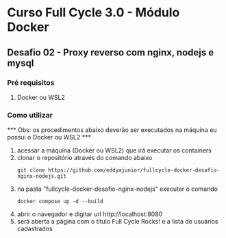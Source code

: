 # Curso Full Cycle 3.0 - Módulo Docker

## Desafio 02 - Proxy reverso com nginx, nodejs e mysql

### Pré requisitos
1. Docker ou WSL2

### Como utilizar 
*** Obs: os procedimentos abaixo deverão ser executados na máquina eu possui o Docker ou WSL2 ***

1. acessar a máquina (Docker ou WSL2) que irá executar os containers
2. clonar o repositório através do comando abaixo
   ```
   git clone https://github.com/eddyajunior/fullcycle-docker-desafio-nginx-nodejs.git
   ```
3. na pasta "fullcycle-docker-desafio-nginx-nodejs" executar o comando
   ```
   docker compose up -d --build
   ```
4. abrir o navegador e digitar url http://localhost:8080
5. será aberta a página com o título Full Cycle Rocks! e a lista de usuários cadastrados
